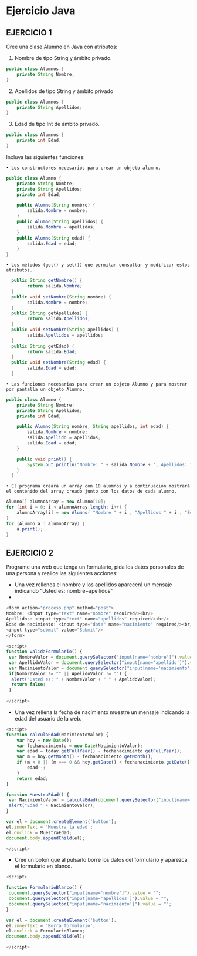 # Ejercicio Java

## EJERCICIO 1

Cree una clase Alumno en Java con atributos:

1. Nombre de tipo String y ámbito privado.
```java
public class Alumnos {
    private String Nombre;
}
```

2. Apellidos de tipo String y ámbito privado
```java
public class Alumnos {
    private String Apellidos;
}
```

3. Edad de tipo Int de ámbito privado.
```java
public class Alumnos {
    private int Edad;
}
```

Incluya las siguientes funciones:

	• Los constructores necesarios para crear un objeto alumno.
```java
public class Alumno {
    private String Nombre;
    private String Apellidos;
    private int Edad;

    public Alumno(String nombre) {
        salida.Nombre = nombre;
    }
    public Alumno(String apellidos) {
        salida.Nombre = apellidos;
    }
    public Alumno(String edad) {
        salida.Edad = edad;
    }
}
```

	• Los métodos (get() y set()) que permitan consultar y modificar estos atributos.
```java  
  public String getNombre() {
        return salida.Nombre;
  }
  public void setNombre(String nombre) {
        salida.Nombre = nombre;
  }
  public String getApellidos) {
        return salida.Apellidos;
  }
  public void setNombre(String apellidos) {
        salida.Apellidos = apellidos;
  }
  public String getEdad) {
        return salida.Edad;
  }
  public void setNombre(String edad) {
        salida.Edad = edad;
  }
```
  
	• Las funciones necesarias para crear un objeto Alumno y para mostrar por pantalla un objeto Alumno.
	
```java  
public class Alumno {
    private String Nombre;
    private String Apellidos;
    private int Edad;

    public Alumno(String nombre, String apellidos, int edad) {
        salida.Nombre = nombre;
        salida.Apellido = apellidos;
        salida.Edad = edad;
    }

    public void print() {
        System.out.println("Nombre: " + salida.Nombre + ", Apellidos: " + salida.Apellidos + ", Edad: " + salida.Edad); 
    }
  }
```
	• El programa creará un array con 10 alumnos y a continuación mostrará el contenido del array creado junto con los datos de cada alumno.

```java 
Alumno[] alumnoArray = new Alumno[10];
for (int i = 0; i < alumnoArray.length; i++) {
    alumnoArray[i] = new Alumno( "Nombre " + i , "Apellidos " + i , "Edad " + i );
}
for (Alumno a : alumnoArray) {
    a.print();
}
```

## EJERCICIO 2

Programe una web que tenga un formulario, pida los datos personales de una persona y realice las siguientes acciones:

- Una vez rellenos el nombre y los apellidos aparecerá un mensaje indicando “Usted es: nombre+apellidos”
- 
```javascript
<form action="process.php" method="post"> 
Nombre: <input type="text" name="nombre" required/><br/> 
Apellidos: <input type="text" name="apellidos" required/><br/> 
Edad de nacimiento: <input type="date" name="nacimiento" required/><br/> 
<input type="submit" value="Submit"/> 
</form> 
 
<script>
function validaFormulario() { 
 var NombreValor = document.querySelector("input[name='nombre']").value; 
 var ApellidoValor = document.querySelector("input[name='apellido']").value; 
 var NacimientoValor = document.querySelector("input[name='nacimiento']").value; 
 if(NombreValor != "" || ApelidoValor != "") { 
  alert("Usted es: " + NombreValor + " " + ApelidoValor); 
  return false; 
 }
 
</script>
```
- Una vez rellena la fecha de nacimiento muestre un mensaje indicando la edad del usuario de la web.

```javascript
<script>
function calculaEdad(NacimientoValor) {
    var hoy = new Date();
    var fechanacimiento = new Date(NacimientoValor);
    var edad = today.getFullYear() - fechanacimiento.getFullYear();
    var m = hoy.getMonth() - fechanacimiento.getMonth();
    if (m < 0 || (m === 0 && hoy.getDate() < fechanacimiento.getDate())) {
        edad--;
    }
    return edad;
}

function MuestraEdad() { 
 var NacimientoValor = calculaEdad(document.querySelector("input[name='nacimiento']").value);
 alert("Edad " + NacimientoValor); 
}

var el = document.createElement('button');
el.innerText = 'Muestra la edad';
el.onclick = MuestraEdad;
document.body.appendChild(el);

</script>
```

- Cree un botón que al pulsarlo borre los datos del formulario y aparezca el formulario en blanco.

```javascript
<script>

function FormularioBlanco() { 
 document.querySelector("input[name='nombre']").value = "";
 document.querySelector("input[name='apellidos']").value = "";
 document.querySelector("input[name='nacimiento']").value = "";
}

var el = document.createElement('button');
el.innerText = 'Borra formulario';
el.onclick = FormularioBlanco;
document.body.appendChild(el);

</script>
```

